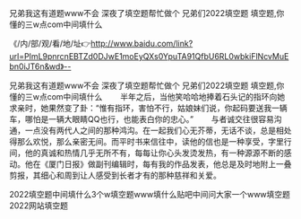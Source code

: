 兄弟我这有道题www不会
深夜了填空题帮忙做个
兄弟们2022填空题
填空题,你懂的三w点com中间填什么


《/内/部/观/看/地/址👉http://www.baidu.com/link?url=PImL9pnrcnEBTZd0DJwE1moEyQXs0YpuTA91QfbU6RL0wbkiFlNcvMuEbn0iJT6n&wd》--

兄弟我这有道题www不会
深夜了填空题帮忙做个
兄弟们2022填空题
填空题,你懂的三w点com中间填什么
　　半年之后，当他笑哈哈地捧着石头记的指环向她求亲时，她果然变了卦：“惟有指环，害怕不行，姑娘妹们说，你起码要送我一辆车，哪怕是一辆大眼睛QQ也行，也能表白你的忠心。”
　　与者诚交往很容易沟通，一点没有两代人之间的那种鸿沟。在一起我们心无芥蒂，无话不谈，总是相处得那么欢悦，那么亲密无间。而平时书来信往中，读他的信也是一种享受，字里行间，他的真诚和热情几乎无所不有，每每让你心头发烫发热，有一种源源不断的感动。他在《厦门日报》做副刊编辑时，每有我的作品发表，他总是及时地附上一叠剪报，其细心和周到让人感受到长者才有的那种慈祥和关爱。





2022填空题中间填什么3个w填空题www填什么贴吧中间问大家一个www填空题2022网站填空题

